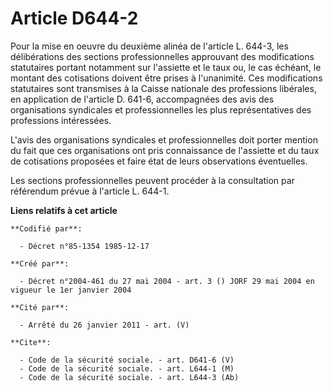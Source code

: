 # Article D644-2

Pour la mise en oeuvre du deuxième alinéa de l'article L. 644-3, les délibérations des sections professionnelles approuvant
des modifications statutaires portant notamment sur l'assiette et le taux ou, le cas échéant, le montant des cotisations
doivent être prises à l'unanimité. Ces modifications statutaires sont transmises à la Caisse nationale des professions
libérales, en application de l'article D. 641-6, accompagnées des avis des organisations syndicales et professionnelles les
plus représentatives des professions intéressées.

L'avis des organisations syndicales et professionnelles doit porter mention du fait que ces organisations ont pris
connaissance de l'assiette et du taux de cotisations proposées et faire état de leurs observations éventuelles.

Les sections professionnelles peuvent procéder à la consultation par référendum prévue à l'article L. 644-1.

**Liens relatifs à cet article**

	**Codifié par**:

	  - Décret n°85-1354 1985-12-17

	**Créé par**:

	  - Décret n°2004-461 du 27 mai 2004 - art. 3 () JORF 29 mai 2004 en vigueur le 1er janvier 2004

	**Cité par**:

	  - Arrêté du 26 janvier 2011 - art. (V)

	**Cite**:

	  - Code de la sécurité sociale. - art. D641-6 (V)
	  - Code de la sécurité sociale. - art. L644-1 (M)
	  - Code de la sécurité sociale. - art. L644-3 (Ab)
